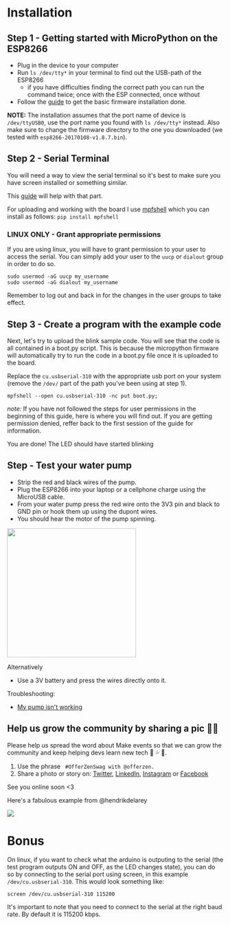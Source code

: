 # Installation

## Step 1 - Getting started with MicroPython on the ESP8266

*   Plug in the device to your computer
*   Run `ls /dev/tty*` in your terminal to find out the USB-path of the ESP8266
    *   if you have difficulties finding the correct path you can run the command twice; once with the ESP connected, once without
*   Follow the [guide](https://docs.micropython.org/en/v1.15/esp8266/tutorial/intro.html) to get the basic firmware installation done.

**NOTE:** The installation assumes that the port name of device is `/dev/ttyUSB0`, use the port name you found with `ls /dev/tty*` instead. Also make sure to change the firmware directory to the one you downloaded (we tested with `esp8266-20170108-v1.8.7.bin`).

## Step 2 - Serial Terminal

You will need a way to view the serial terminal so it's best to make sure you have screen installed or something similar.

This [guide](https://docs.micropython.org/en/latest/esp8266/tutorial/repl.html) will help with that part.

For uploading and working with the board I use [mpfshell](https://github.com/wendlers/mpfshell) which you can install as follows:
`pip install mpfshell`

### LINUX ONLY - Grant appropriate permissions 

If you are using linux, you will have to grant permission to your user to access the serial. 
You can simply add your user to the `uucp` or `dialout` group in order to do so.

```
sudo usermod -aG uucp my_username
sudo usermod -aG dialout my_username
```

Remember to log out and back in for the changes in the user groups to take effect.

## Step 3 - Create a program with the example code

Next, let's try to upload the blink sample code. You will see that the code is all contained in a boot.py script. This is because the micropython firmware will automatically try to run the code in a boot.py file once it is uploaded to the board.

Replace the `cu.usbserial-310` with the appropriate usb port on your system (remove the `/dev/` part of the path you've been using at step 1).
```
mpfshell --open cu.usbserial-310 -nc put boot.py;
```

*note:* If you have not followed the steps for user permissions in the beginning of this guide, here is where you will find out. If you are getting permission denied, reffer back to the first session of the guide for information.

You are done! The LED should have started blinking

## Step - Test your water pump

- Strip the red and black wires of the pump.
- Plug the ESP8266 into your laptop or a cellphone charge using the MicroUSB cable.
- From your water pump press the red wire onto the 3V3 pin and black to GND pin or hook them up using the dupont wires.
- You should hear the motor of the pump spinning.

<a href="https://www.youtube.com/watch?v=0SQNkLzuTr8"> <img src="https://raw.githubusercontent.com/OfferZen-Make/plant_tech_ams/master/course_media/test_pump.png" width="300"/></a>

Alternatively
- Use a 3V battery and press the wires directly onto it.

Troubleshooting:
- [My pump isn't working](https://github.com/OfferZen-Make/plant_tech_ams/tree/master/micropython#my-pump-isnt-working)

## Help us grow the community by sharing a pic 🌱🙏

Please help us spread the word about Make events so that we can grow the community and keep helping devs learn new tech 🚀 💦 🌱.

1. Use the phrase ` #OfferZenSwag with @offerzen.`
2. Share a photo or story on: [Twitter](https://twitter.com/search?q=%23OfferZenMake&src=typeahead_click&f=live), [LinkedIn](https://www.linkedin.com/feed/hashtag/offerzenmake/), [Instagram](https://www.instagram.com/offerzen/?hl=en) or [Facebook](https://www.facebook.com/hashtag/offerzenmake)

See you online soon <3

Here's a fabulous example from @hendrikdelarey

[<img src="https://i.imgur.com/seoUZT8.png"/>](https://twitter.com/hendrikdelarey/status/1336696671556825091?s=20)

# Bonus

On linux, if you want to check what the arduino is outputing to the serial (the test program outputs ON and OFF, as the LED changes state), you can do so by connecting to the serial port using screen, in this example `/dev/cu.usbserial-310`. This would look something like:

```
screen /dev/cu.usbserial-310 115200
```
It's important to note that you need to connect to the serial at the right baud rate. By default it is 115200 kbps.
